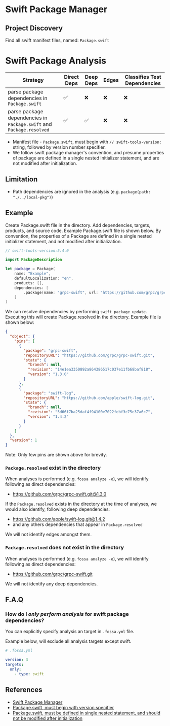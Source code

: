 # Swift Package Manager

## Project Discovery

Find all swift manifest files, named: `Package.swift`

# Swift Package Analysis

| Strategy                                                             | Direct Deps        | Deep Deps          | Edges | Classifies Test Dependencies |
| -------------------------------------------------------------------- | ------------------ | ------------------ | ----- | ---------------------------- |
| parse package dependencies in `Package.swift`                        | :white_check_mark: | :x:                | :x:   | :x:                          |
| parse package dependencies in `Package.swift` and `Package.resolved` | :white_check_mark: | :white_check_mark: | :x:   | :x:                          |

- Manifest file - `Package.swift`, must begin with `// swift-tools-version:` string, followed by version number specifier. 
- We follow swift package manager's convention, and presume properties of package are defined in a single nested initializer statement, and are not modified after initialization.

## Limitation

- Path dependencies are ignored in the analysis (e.g. `package(path: "./../local-pkg")`)

## Example 

Create Package.swift file in the directory. Add dependencies, targets, products, and source code. Example Package.swift file is shown below. By convention, the properties of a Package are defined in a single nested initializer statement, and not modified after initialization.

```swift
// swift-tools-version:5.4.0

import PackageDescription

let package = Package(
    name: "Example",
    defaultLocalization: "en",
    products: [],
    dependencies: [
        .package(name: "grpc-swift", url: "https://github.com/grpc/grpc-swift.git", from: "1.0.0"),
    ]
)
```

We can resolve dependencies by performing `swift package update`. Executing this will create Package.resolved in the directory. Example file is shown below:

```json
{
  "object": {
    "pins": [
      {
        "package": "grpc-swift",
        "repositoryURL": "https://github.com/grpc/grpc-swift.git",
        "state": {
          "branch": null,
          "revision": "14e1ea3350892a864386517c037e11fb68baf818",
          "version": "1.3.0"
        }
      },
      {
        "package": "swift-log",
        "repositoryURL": "https://github.com/apple/swift-log.git",
        "state": {
          "branch": null,
          "revision": "5d66f7ba25daf4f94100e7022febf3c75e37a6c7",
          "version": "1.4.2"
        }
      }
    ]
  },
  "version": 1
}

```
Note: Only few pins are shown above for brevity.

### `Package.resolved` exist in the directory

When analyses is performed (e.g. `fossa analyze -o`), we will identify following as direct dependencies:

- https://github.com/grpc/grpc-swift.git@1.3.0

If the `Package.resolved` exists in the directory at the time of analyses, we would also identify, following deep dependencies:

- https://github.com/apple/swift-log.git@1.4.2
- and any others dependencies that appear in `Package.resolved`

We will not identify edges amongst them.

### `Package.resolved` does not exist in the directory

When analyses is performed (e.g. `fossa analyze -o`), we will identify following as direct dependencies:

- https://github.com/grpc/grpc-swift.git

We will not identify any deep dependencies.

## F.A.Q

### How do I *only perform analysis* for swift package dependencies?

You can explicitly specify analysis an target in `.fossa.yml` file. 

Example below, will exclude all analysis targets except swift. 

```yaml
# .fossa.yml 

version: 3
targets:
  only:
    - type: swift
```

## References

- [Swift Package Manager](https://github.com/apple/swift-package-manager)
- [Package.swift, must begin with version specifier](https://github.com/apple/swift-package-manager/blob/main/Documentation/PackageDescription.md#about-the-swift-tools-version)
- [Package.swift, must be defined in single nested statement, and should not be modified after initialization](https://github.com/apple/swift-package-manager/blob/main/Documentation/PackageDescription.md#package)